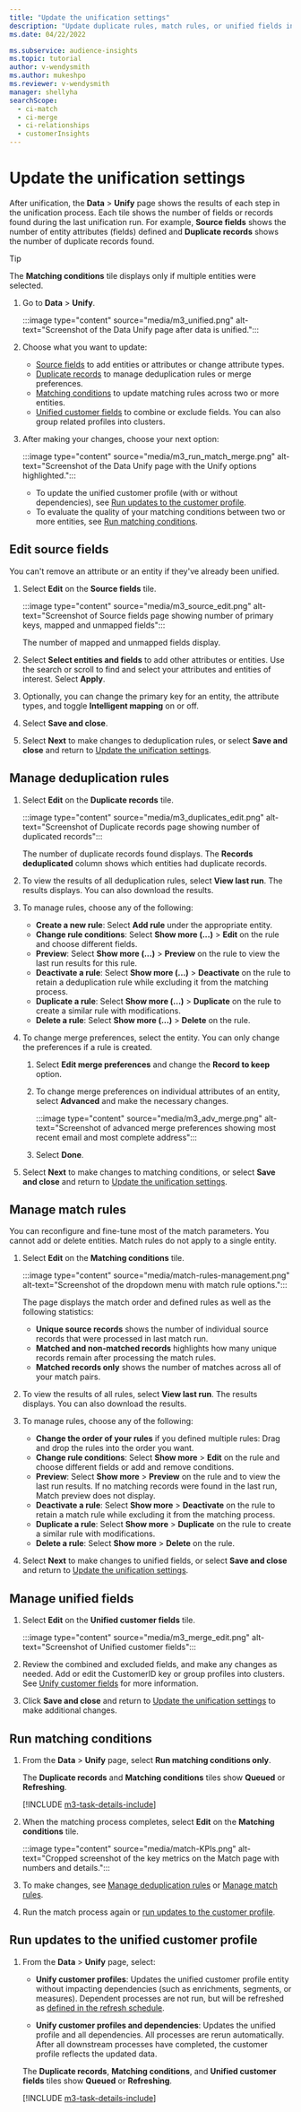 ```yaml
---
title: "Update the unification settings"
description: "Update duplicate rules, match rules, or unified fields in the unification settings."
ms.date: 04/22/2022

ms.subservice: audience-insights
ms.topic: tutorial
author: v-wendysmith
ms.author: mukeshpo
ms.reviewer: v-wendysmith
manager: shellyha
searchScope: 
  - ci-match
  - ci-merge
  - ci-relationships
  - customerInsights
---
```


# Update the unification settings

After unification, the **Data** > **Unify** page shows the results of each step in the unification process. Each tile shows the number of fields or records found during the last unification run. For example, **Source fields** shows the number of entity attributes (fields) defined and **Duplicate records** shows the number of duplicate records found.

> [!TIP]
> The **Matching conditions** tile displays only if multiple entities were selected.

1. Go to **Data** > **Unify**.

   :::image type="content" source="media/m3_unified.png" alt-text="Screenshot of the Data Unify page after data is unified.":::

1. Choose what you want to update:
   - [Source fields](#edit-source-fields) to add entities or attributes or change attribute types.
   - [Duplicate records](#manage-deduplication-rules) to manage deduplication rules or merge preferences.
   - [Matching conditions](#manage-match-rules) to update matching rules across two or more entities.
   - [Unified customer fields](#manage-unified-fields) to combine or exclude fields. You can also group related profiles into clusters.

1. After making your changes, choose your next option:

   :::image type="content" source="media/m3_run_match_merge.png" alt-text="Screenshot of the Data Unify page with the Unify options highlighted.":::

   - To update the unified customer profile (with or without dependencies), see [Run updates to the customer profile](#run-updates-to-the-unified-customer-profile).
   - To evaluate the quality of your matching conditions between two or more entities, see [Run matching conditions](#run-matching-conditions).

## Edit source fields

You can't remove an attribute or an entity if they've already been unified.

1. Select **Edit** on the **Source fields** tile.

   :::image type="content" source="media/m3_source_edit.png" alt-text="Screenshot of Source fields page showing number of primary keys, mapped and unmapped fields":::

   The number of mapped and unmapped fields display.

1. Select **Select entities and fields** to add other attributes or entities. Use the search or scroll to find and select your attributes and entities of interest. Select **Apply**.

1. Optionally, you can change the primary key for an entity, the attribute types, and toggle **Intelligent mapping** on or off.

1. Select **Save and close**.

1. Select **Next** to make changes to deduplication rules, or select **Save and close** and return to [Update the unification settings](#update-the-unification-settings).

## Manage deduplication rules

1. Select **Edit** on the **Duplicate records** tile.

   :::image type="content" source="media/m3_duplicates_edit.png" alt-text="Screenshot of Duplicate records page showing number of duplicated records":::

   The number of duplicate records found displays. The **Records deduplicated** column shows which entities had duplicate records.

1. To view the results of all deduplication rules, select **View last run**. The results displays. You can also download the results.

1. To manage rules, choose any of the following:
   - **Create a new rule**: Select **Add rule** under the appropriate entity.
   - **Change rule conditions**: Select **Show more (...)** > **Edit** on the rule and choose different fields.
   - **Preview**: Select **Show more (...)** > **Preview** on the rule to view the last run results for this rule.
   - **Deactivate a rule**: Select **Show more (...)** > **Deactivate** on the rule to retain a deduplication rule while excluding it from the matching process.
   - **Duplicate a rule**: Select **Show more (...)** > **Duplicate** on the rule to create a similar rule with modifications.
   - **Delete a rule**: Select **Show more (...)** > **Delete** on the rule.

1. To change merge preferences, select the entity. You can only change the preferences if a rule is created.
   1. Select **Edit merge preferences** and change the **Record to keep** option.
   1. To change merge preferences on individual attributes of an entity, select **Advanced** and make the necessary changes.

      :::image type="content" source="media/m3_adv_merge.png" alt-text="Screenshot of advanced merge preferences showing most recent email and most complete address":::

   1. Select **Done**.

1. Select **Next** to make changes to matching conditions, or select **Save and close** and return to [Update the unification settings](#update-the-unification-settings).

## Manage match rules

You can reconfigure and fine-tune most of the match parameters. You cannot add or delete entities. Match rules do not apply to a single entity.

1. Select **Edit** on the **Matching conditions** tile.

   :::image type="content" source="media/match-rules-management.png" alt-text="Screenshot of the dropdown menu with match rule options.":::

   The page displays the match order and defined rules as well as the following statistics:
   - **Unique source records** shows the number of individual source records that were processed in last match run.
   - **Matched and non-matched records** highlights how many unique records remain after processing the match rules.
   - **Matched records only** shows the number of matches across all of your match pairs.

1. To view the results of all rules, select **View last run**. The results displays. You can also download the results.

1. To manage rules, choose any of the following:
   - **Change the order of your rules** if you defined multiple rules: Drag and drop the rules into the order you want.
   - **Change rule conditions**: Select **Show more** > **Edit** on the rule and choose different fields or add and remove conditions.
   - **Preview**: Select **Show more** > **Preview** on the rule and to view the last run results. If no matching records were found in the last run, Match preview does not display.
   - **Deactivate a rule**: Select **Show more** > **Deactivate** on the rule to retain a match rule while excluding it from the matching process.
   - **Duplicate a rule**: Select **Show more** > **Duplicate** on the rule to create a similar rule with modifications.
   - **Delete a rule**: Select **Show more** > **Delete** on the rule.

1. Select **Next** to make changes to unified fields, or select **Save and close** and return to [Update the unification settings](#update-the-unification-settings).

## Manage unified fields

1. Select **Edit** on the **Unified customer fields** tile.

    :::image type="content" source="media/m3_merge_edit.png" alt-text="Screenshot of Unified customer fields":::

1. Review the combined and excluded fields, and make any changes as needed. Add or edit the CustomerID key or group profiles into clusters. See [Unify customer fields](merge-entities.md) for more information.

1. Click **Save and close** and return to [Update the unification settings](#update-the-unification-settings) to make additional changes.

## Run matching conditions

1. From the **Data** > **Unify** page, select **Run matching conditions only**.

   The **Duplicate records** and **Matching conditions** tiles show **Queued** or **Refreshing**.

   [!INCLUDE [m3-task-details-include](includes/m3-task-details.md)]

1. When the matching process completes, select **Edit** on the **Matching conditions** tile.

   :::image type="content" source="media/match-KPIs.png" alt-text="Cropped screenshot of the key metrics on the Match page with numbers and details.":::

1. To make changes, see [Manage deduplication rules](#manage-deduplication-rules) or [Manage match rules](#manage-match-rules).

1. Run the match process again or [run updates to the customer profile](#run-updates-to-the-unified-customer-profile).

## Run updates to the unified customer profile

1. From the **Data** > **Unify** page, select:

   - **Unify customer profiles**: Updates the unified customer profile entity without impacting dependencies (such as enrichments, segments, or measures). Dependent processes are not run, but will be refreshed as [defined in the refresh schedule](system.md#schedule-tab).

   - **Unify customer profiles and dependencies**: Updates the unified profile and all dependencies. All processes are rerun automatically. After all downstream processes have completed, the customer profile reflects the updated data.

   The **Duplicate records**, **Matching conditions**, and **Unified customer fields** tiles show **Queued** or **Refreshing**.

   [!INCLUDE [m3-task-details-include](includes/m3-task-details.md)]
